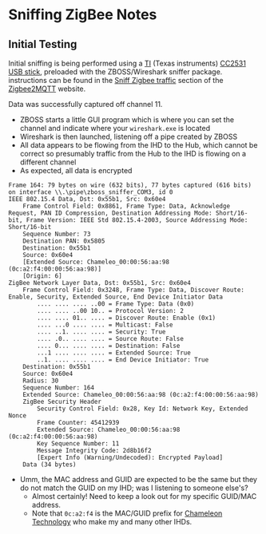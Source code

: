 # Sniffing ZigBee Notes

## Initial Testing
Initial sniffing is being performed using a [TI] (Texas instruments) [CC2531 USB stick], preloaded with the ZBOSS/Wireshark sniffer package.  instructions can be found in the [Sniff Zigbee traffic] section of the [Zigbee2MQTT] website.

Data was successfully captured off channel 11.

- ZBOSS starts a little GUI program which is where you can set the channel and indicate where your `wireshark.exe` is located
- Wireshark is then launched, listening off a pipe created by ZBOSS
- All data appears to be flowing from the IHD to the Hub, which cannot be correct so presumably traffic from the Hub to the IHD is flowing on a different channel
- As expected, all data is encrypted

~~~
Frame 164: 79 bytes on wire (632 bits), 77 bytes captured (616 bits) on interface \\.\pipe\zboss_sniffer_COM3, id 0
IEEE 802.15.4 Data, Dst: 0x55b1, Src: 0x60e4
    Frame Control Field: 0x8861, Frame Type: Data, Acknowledge Request, PAN ID Compression, Destination Addressing Mode: Short/16-bit, Frame Version: IEEE Std 802.15.4-2003, Source Addressing Mode: Short/16-bit
    Sequence Number: 73
    Destination PAN: 0x5805
    Destination: 0x55b1
    Source: 0x60e4
    [Extended Source: Chameleo_00:00:56:aa:98 (0c:a2:f4:00:00:56:aa:98)]
    [Origin: 6]
ZigBee Network Layer Data, Dst: 0x55b1, Src: 0x60e4
    Frame Control Field: 0x3248, Frame Type: Data, Discover Route: Enable, Security, Extended Source, End Device Initiator Data
        .... .... .... ..00 = Frame Type: Data (0x0)
        .... .... ..00 10.. = Protocol Version: 2
        .... .... 01.. .... = Discover Route: Enable (0x1)
        .... ...0 .... .... = Multicast: False
        .... ..1. .... .... = Security: True
        .... .0.. .... .... = Source Route: False
        .... 0... .... .... = Destination: False
        ...1 .... .... .... = Extended Source: True
        ..1. .... .... .... = End Device Initiator: True
    Destination: 0x55b1
    Source: 0x60e4
    Radius: 30
    Sequence Number: 164
    Extended Source: Chameleo_00:00:56:aa:98 (0c:a2:f4:00:00:56:aa:98)
    ZigBee Security Header
        Security Control Field: 0x28, Key Id: Network Key, Extended Nonce
        Frame Counter: 45412939
        Extended Source: Chameleo_00:00:56:aa:98 (0c:a2:f4:00:00:56:aa:98)
        Key Sequence Number: 11
        Message Integrity Code: 2d8b16f2
        [Expert Info (Warning/Undecoded): Encrypted Payload]
    Data (34 bytes)
~~~

- Umm, the MAC address and GUID are expected to be the same but they do not match the GUID on my IHD; was I listening to someone else's?
  - Almost certainly!  Need to keep a look out for my specific GUID/MAC address.
  - Note that `0c:a2:f4` is the MAC/GUID prefix for [Chameleon Technology] who make my and many other IHDs.

[TI]: https://ti.com
[CC2531 USB Stick]: https://www.ti.com/tool/CC2531USB-RD?keyMatch=&tisearch=search-everything&usecase=partmatches
[ZBOSS]: https://dsr-iot.com/downloads/tools#upper-header
[Wireshark]: https://wireshark.org
[Sniff Zigbee traffic]: https://www.zigbee2mqtt.io/advanced/zigbee/04_sniff_zigbee_traffic.html
[Zigbee2MQTT]: https://www.zigbee2mqtt.io
[Chameleon Technology]: https://chameleontechnology.co.uk/